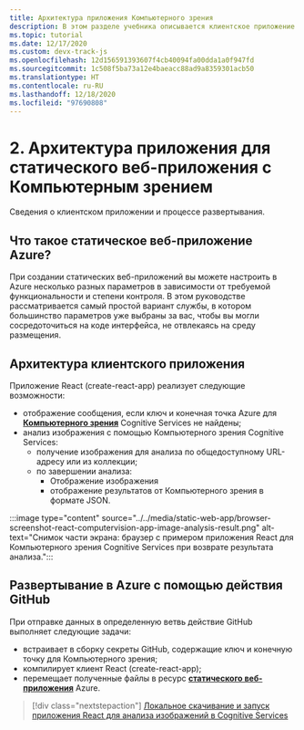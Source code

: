 ```yaml
---
title: Архитектура приложения Компьютерного зрения
description: В этом разделе учебника описывается клиентское приложение и процесс развертывания.
ms.topic: tutorial
ms.date: 12/17/2020
ms.custom: devx-track-js
ms.openlocfilehash: 12d156591393607f4cb40094fa00dda1a0f947fd
ms.sourcegitcommit: 1c508f5ba73a12e4baeacc88ad9a8359301acb50
ms.translationtype: HT
ms.contentlocale: ru-RU
ms.lasthandoff: 12/18/2020
ms.locfileid: "97690808"
---
```

# <a name="2-application-architecture-for-static-web-app-with-computer-vision"></a>2. Архитектура приложения для статического веб-приложения с Компьютерным зрением

Сведения о клиентском приложении и процессе развертывания.

## <a name="what-is-an-azure-static-web-app"></a>Что такое статическое веб-приложение Azure?

При создании статических веб-приложений вы можете настроить в Azure несколько разных параметров в зависимости от требуемой функциональности и степени контроля. В этом руководстве рассматривается самый простой вариант службы, в котором большинство параметров уже выбраны за вас, чтобы вы могли сосредоточиться на коде интерфейса, не отвлекаясь на среду размещения.

## <a name="client-application-architecture"></a>Архитектура клиентского приложения

Приложение React (create-react-app) реализует следующие возможности: 
* отображение сообщения, если ключ и конечная точка Azure для [**Компьютерного зрения**](https://docs.microsoft.com/azure/cognitive-services/computer-vision/) Cognitive Services не найдены;
* анализ изображения с помощью Компьютерного зрения Cognitive Services:
    * получение изображения для анализа по общедоступному URL-адресу или из коллекции;
    * по завершении анализа:
        * Отображение изображения
        * отображение результатов от Компьютерного зрения в формате JSON. 

:::image type="content" source="../../media/static-web-app/browser-screenshot-react-computervision-app-image-analysis-result.png" alt-text="Снимок части экрана: браузер с примером приложения React для Компьютерного зрения Cognitive Services при возврате результата анализа.":::

## <a name="deploy-to-azure-with-github-action"></a>Развертывание в Azure с помощью действия GitHub

При отправке данных в определенную ветвь действие GitHub выполняет следующие задачи:
* встраивает в сборку секреты GitHub, содержащие ключ и конечную точку для Компьютерного зрения;
* компилирует клиент React (create-react-app);
* перемещает полученные файлы в ресурс [**статического веб-приложения**](https://docs.microsoft.com/azure/static-web-apps) Azure.

> [!div class="nextstepaction"]
> [Локальное скачивание и запуск приложения React для анализа изображений в Cognitive Services](run-the-react-cognitive-services-image-analyzer-app-locally.md) 